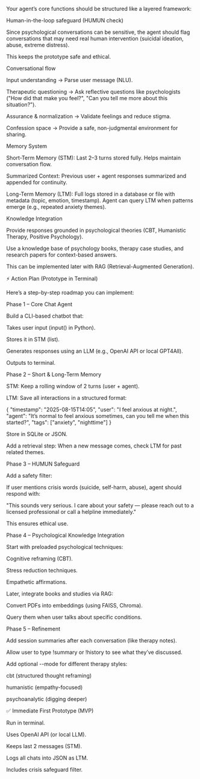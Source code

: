 Your agent’s core functions should be structured like a layered framework:

Human-in-the-loop safeguard (HUMUN check)

Since psychological conversations can be sensitive, the agent should flag conversations that may need real human intervention (suicidal ideation, abuse, extreme distress).

This keeps the prototype safe and ethical.

Conversational flow

Input understanding → Parse user message (NLU).

Therapeutic questioning → Ask reflective questions like psychologists ("How did that make you feel?", "Can you tell me more about this situation?").

Assurance & normalization → Validate feelings and reduce stigma.

Confession space → Provide a safe, non-judgmental environment for sharing.

Memory System

Short-Term Memory (STM): Last 2–3 turns stored fully. Helps maintain conversation flow.

Summarized Context: Previous user + agent responses summarized and appended for continuity.

Long-Term Memory (LTM): Full logs stored in a database or file with metadata (topic, emotion, timestamp). Agent can query LTM when patterns emerge (e.g., repeated anxiety themes).

Knowledge Integration

Provide responses grounded in psychological theories (CBT, Humanistic Therapy, Positive Psychology).

Use a knowledge base of psychology books, therapy case studies, and research papers for context-based answers.

This can be implemented later with RAG (Retrieval-Augmented Generation).

⚡ Action Plan (Prototype in Terminal)

Here’s a step-by-step roadmap you can implement:

Phase 1 – Core Chat Agent

Build a CLI-based chatbot that:

Takes user input (input() in Python).

Stores it in STM (list).

Generates responses using an LLM (e.g., OpenAI API or local GPT4All).

Outputs to terminal.

Phase 2 – Short & Long-Term Memory

STM: Keep a rolling window of 2 turns (user + agent).

LTM: Save all interactions in a structured format:

{
  "timestamp": "2025-08-15T14:05",
  "user": "I feel anxious at night.",
  "agent": "It’s normal to feel anxious sometimes, can you tell me when this started?",
  "tags": ["anxiety", "nighttime"]
}


Store in SQLite or JSON.

Add a retrieval step: When a new message comes, check LTM for past related themes.

Phase 3 – HUMUN Safeguard

Add a safety filter:

If user mentions crisis words (suicide, self-harm, abuse), agent should respond with:

"This sounds very serious. I care about your safety — please reach out to a licensed professional or call a helpline immediately."

This ensures ethical use.

Phase 4 – Psychological Knowledge Integration

Start with preloaded psychological techniques:

Cognitive reframing (CBT).

Stress reduction techniques.

Empathetic affirmations.

Later, integrate books and studies via RAG:

Convert PDFs into embeddings (using FAISS, Chroma).

Query them when user talks about specific conditions.

Phase 5 – Refinement

Add session summaries after each conversation (like therapy notes).

Allow user to type !summary or !history to see what they’ve discussed.

Add optional --mode for different therapy styles:

cbt (structured thought reframing)

humanistic (empathy-focused)

psychoanalytic (digging deeper)

✅ Immediate First Prototype (MVP)

Run in terminal.

Uses OpenAI API (or local LLM).

Keeps last 2 messages (STM).

Logs all chats into JSON as LTM.

Includes crisis safeguard filter.